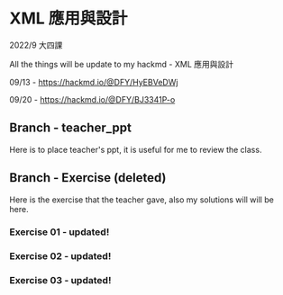 # XML 應用與設計
2022/9 大四課

All the things will be update to my hackmd - XML 應用與設計

09/13 - https://hackmd.io/@DFY/HyEBVeDWj

09/20 - https://hackmd.io/@DFY/BJ3341P-o

## Branch - teacher_ppt
Here is to place teacher's ppt, it is useful for me to review the class.
## Branch - Exercise (deleted)
Here is the exercise that the teacher gave, also my solutions will will be here.
### Exercise 01 - updated!
### Exercise 02 - updated!
### Exercise 03 - updated!
